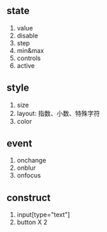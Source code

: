 ## state
1. value
2. disable
3. step
4. min&max
5. controls
6. active

## style
1. size
2. layout: 指数、小数、特殊字符
3. color

## event
1. onchange
2. onblur
3. onfocus

## construct
1. input[type="text"]
2. button X 2